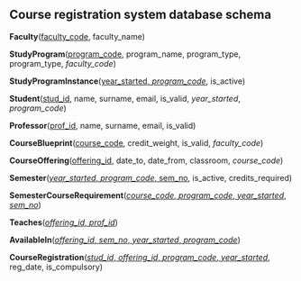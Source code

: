 ## Course registration system database schema

**Faculty**(<ins>faculty_code</ins>, faculty_name)

**StudyProgram**(<ins>program_code</ins>, program_name, program_type, program_type, *faculty_code*)

**StudyProgramInstance**(<ins>year_started, *program_code*</ins>, is_active)

**Student**(<ins>stud_id</ins>, name, surname, email, is_valid, *year_started*, *program_code*)

**Professor**(<ins>prof_id</ins>, name, surname, email, is_valid)

**CourseBlueprint**(<ins>course_code</ins>, credit_weight, is_valid, *faculty_code*)

**CourseOffering**(<ins>offering_id</ins>, date_to, date_from, classroom, *course_code*)

**Semester**(<ins>*year_started*, *program_code*, sem_no</ins>, is_active, credits_required)

**SemesterCourseRequirement**(<ins>*course_code*, *program_code*, *year_started*, *sem_no*</ins>)

**Teaches**(<ins>*offering_id*, *prof_id*</ins>)

**AvailableIn**(<ins>*offering_id*, *sem_no*, *year_started*, *program_code*</ins>)

**CourseRegistration**(<ins>*stud_id*, *offering_id*, *program_code*, *year_started*</ins>, reg_date, is_compulsory)
